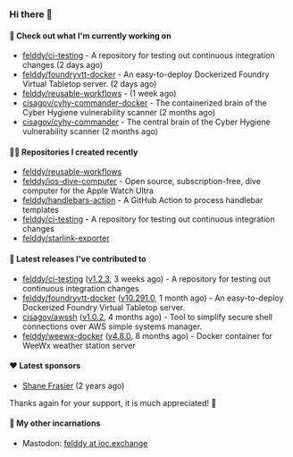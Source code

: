 ### Hi there 👋

#### 👷 Check out what I'm currently working on

- [felddy/ci-testing](https://github.com/felddy/ci-testing) - A repository for testing out continuous integration changes (2 days ago)
- [felddy/foundryvtt-docker](https://github.com/felddy/foundryvtt-docker) - An easy-to-deploy Dockerized Foundry Virtual Tabletop server. (2 days ago)
- [felddy/reusable-workflows](https://github.com/felddy/reusable-workflows) -  (1 week ago)
- [cisagov/cyhy-commander-docker](https://github.com/cisagov/cyhy-commander-docker) - The containerized brain of the Cyber Hygiene vulnerability scanner (2 months ago)
- [cisagov/cyhy-commander](https://github.com/cisagov/cyhy-commander) - The central brain of the Cyber Hygiene vulnerability scanner (2 months ago)

#### 👨‍💻 Repositories I created recently

- [felddy/reusable-workflows](https://github.com/felddy/reusable-workflows)
- [felddy/ios-dive-computer](https://github.com/felddy/ios-dive-computer) - Open source, subscription-free, dive computer for the Apple Watch Ultra
- [felddy/handlebars-action](https://github.com/felddy/handlebars-action) - A GitHub Action to process handlebar templates
- [felddy/ci-testing](https://github.com/felddy/ci-testing) - A repository for testing out continuous integration changes
- [felddy/starlink-exporter](https://github.com/felddy/starlink-exporter)

#### 🚀 Latest releases I've contributed to

- [felddy/ci-testing](https://github.com/felddy/ci-testing) ([v1.2.3](https://github.com/felddy/ci-testing/releases/tag/v1.2.3), 3 weeks ago) - A repository for testing out continuous integration changes
- [felddy/foundryvtt-docker](https://github.com/felddy/foundryvtt-docker) ([v10.291.0](https://github.com/felddy/foundryvtt-docker/releases/tag/v10.291.0), 1 month ago) - An easy-to-deploy Dockerized Foundry Virtual Tabletop server.
- [cisagov/awssh](https://github.com/cisagov/awssh) ([v1.0.2](https://github.com/cisagov/awssh/releases/tag/v1.0.2), 4 months ago) - Tool to simplify secure shell connections over AWS simple systems manager.
- [felddy/weewx-docker](https://github.com/felddy/weewx-docker) ([v4.8.0](https://github.com/felddy/weewx-docker/releases/tag/v4.8.0), 8 months ago) - Docker container for WeeWx weather station server

#### ❤️ Latest sponsors
- [Shane Frasier](https://github.com/jsf9k) (2 years ago)

Thanks again for your support, it is much appreciated! 🙏

#### 🐋 My other incarnations
- Mastodon: <a rel="me" href="https://ioc.exchange/@felddy">felddy at ioc.exchange</a>
